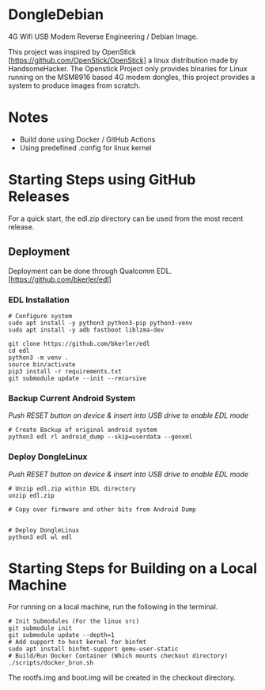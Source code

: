 # DongleDebian
4G Wifi USB Modem Reverse Engineering / Debian Image.

This project was inspired by OpenStick [https://github.com/OpenStick/OpenStick] a linux distribution made by HandsomeHacker. The Openstick Project only provides binaries for Linux running on the MSM8916 based 4G modem dongles, this project provides a system to produce images from scratch.  

# Notes
* Build done using Docker / GitHub Actions
* Using predefined .config for linux kernel

# Starting Steps using GitHub Releases

For a quick start, the edl.zip directory can be used from the most recent release.

## Deployment

Deployment can be done through Qualcomm EDL. 
[https://github.com/bkerler/edl]

### EDL Installation

```
# Configure system
sudo apt install -y python3 python3-pip python3-venv
sudo apt install -y adb fastboot liblzma-dev

git clone https://github.com/bkerler/edl
cd edl
python3 -m venv .
source bin/activate
pip3 install -r requirements.txt
git submodule update --init --recursive

```

### Backup Current Android System

*Push RESET button on device & insert into USB drive to enable EDL mode*

```
# Create Backup of original android system
python3 edl rl android_dump --skip=userdata --genxml

```

### Deploy DongleLinux

*Push RESET button on device & insert into USB drive to enable EDL mode*

```
# Unzip edl.zip within EDL directory
unzip edl.zip

# Copy over firmware and other bits from Android Dump


# Deploy DongleLinux
python3 edl wl edl

```

# Starting Steps for Building on a Local Machine

For running on a local machine, run the following in the terminal.

```
# Init Submodules (For the linux src)
git submodule init
git submodule update --depth=1
# Add support to host kernel for binfmt
sudo apt install binfmt-support qemu-user-static
# Build/Run Docker Container (Which mounts checkout directory)
./scripts/docker_brun.sh
```

The rootfs.img and boot.img will be created in the checkout directory.

